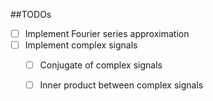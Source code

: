 ##TODOs

- [ ] Implement Fourier series approximation
- [ ] Implement complex signals
    - [ ] Conjugate of complex signals
    - [ ] Inner product between complex signals
    